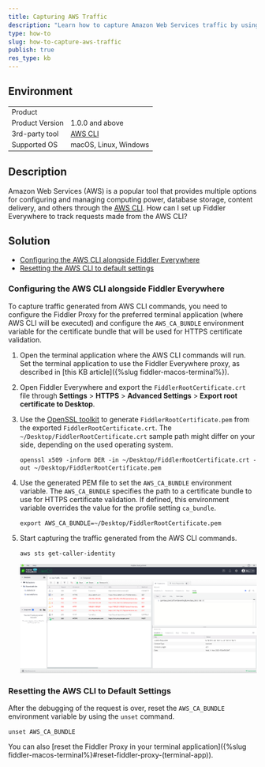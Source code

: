 ```yaml
---
title: Capturing AWS Traffic
description: "Learn how to capture Amazon Web Services traffic by using the Fiddler Everywhere web-debugging tool."
type: how-to
slug: how-to-capture-aws-traffic
publish: true
res_type: kb
---
```


## Environment

|   |   |
|---|---|
| Product   |
| Product Version | 1.0.0 and above  |
| 3rd-party tool | [AWS CLI](https://aws.amazon.com/cli/) |
| Supported OS | macOS, Linux, Windows |

## Description

Amazon Web Services (AWS) is a popular tool that provides multiple options for configuring and managing computing power, database storage, content delivery, and others through the [AWS CLI](https://aws.amazon.com/cli/). How can I set up Fiddler Everywhere to track requests made from the AWS CLI?

## Solution

* [Configuring the AWS CLI alongside Fiddler Everywhere](#configuring-the-aws-cli-alongside-fiddler-everywhere)
* [Resetting the AWS CLI to default settings](#resetting-the-aws-cli-to-default-settings)

### Configuring the AWS CLI alongside Fiddler Everywhere

To capture traffic generated from AWS CLI commands, you need to configure the Fiddler Proxy for the preferred terminal application (where AWS CLI will be executed) and configure the `AWS_CA_BUNDLE` environment variable for the certificate bundle that will be used for HTTPS certificate validation.

1. Open the terminal application where the AWS CLI commands will run. Set the terminal application to use the Fiddler Everywhere proxy, as described in [this KB article]({%slug fiddler-macos-terminal%}).

2. Open Fiddler Everywhere and export the `FiddlerRootCertificate.crt` file through **Settings** > **HTTPS** > **Advanced Settings** > **Export root certificate to Desktop**.

3. Use the [OpenSSL toolkit](https://www.openssl.org/) to generate `FiddlerRootCertificate.pem` from the exported `FiddlerRootCertificate.crt`. The `~/Desktop/FiddlerRootCertificate.crt` sample path might differ on your side, depending on the used operating system.
    ```Shell
    openssl x509 -inform DER -in ~/Desktop/FiddlerRootCertificate.crt -out ~/Desktop/FiddlerRootCertificate.pem
    ```

4. Use the generated PEM file to set the `AWS_CA_BUNDLE` environment variable. The `AWS_CA_BUNDLE` specifies the path to a certificate bundle to use for HTTPS certificate validation. If defined, this environment variable overrides the value for the profile setting `ca_bundle`.
    ```Shell
    export AWS_CA_BUNDLE=~/Desktop/FiddlerRootCertificate.pem
    ```

5. Start capturing the traffic generated from the AWS CLI commands.
    ```Shell
    aws sts get-caller-identity
    ```

    ![Traffic captured from AWS CLI](../images/kb/aws/aws-traffic.png)

### Resetting the AWS CLI to Default Settings

After the debugging of the request is over, reset the `AWS_CA_BUNDLE` environment variable by using the `unset` command.

```Shell
unset AWS_CA_BUNDLE
```

You can also [reset the Fiddler Proxy in your terminal application]({%slug fiddler-macos-terminal%}#reset-fiddler-proxy-(terminal-app)).
